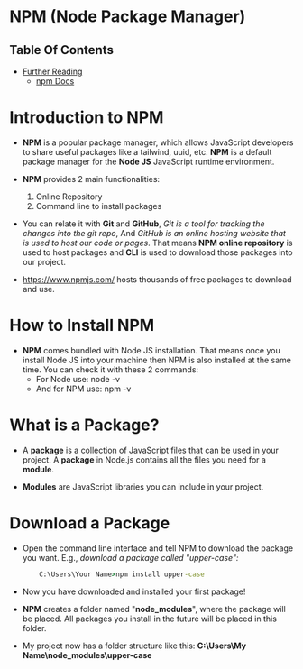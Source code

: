 # NPM (Node Package Manager)

## Table Of Contents
- [Further Reading]()
    - [npm Docs](https://t.co/RPMiRcvpGh)

# Introduction to NPM
* __NPM__ is a popular package manager, which allows JavaScript developers to share useful packages like a tailwind, uuid, etc. __NPM__ is a default package manager for the __Node JS__ JavaScript runtime environment.

* __NPM__ provides 2 main functionalities:
    1. Online Repository
    2. Command line to install packages

* You can relate it with __Git__ and __GitHub__, _Git is a tool for tracking the changes into the git repo_, And _GitHub is an online hosting website that is used to host our code or pages_. That means __NPM online repository__ is used to host packages and __CLI__ is used to download those packages into our project.

* https://www.npmjs.com/ hosts thousands of free packages to download and use.

# How to Install NPM
* __NPM__ comes bundled with Node JS installation. That means once you install Node JS into your machine then NPM is also installed at the same time. You can check it with these 2 commands:
    - For Node use: node -v
    - And for NPM use: npm -v

# What is a Package?
* A __package__ is a collection of JavaScript files that can be used in your project. A __package__ in Node.js contains all the files you need for a __module__.

* __Modules__ are JavaScript libraries you can include in your project.

# Download a Package
* Open the command line interface and tell NPM to download the package you want. E.g., _download a package called "upper-case":_

    ```cmd
        C:\Users\Your Name>npm install upper-case
    ```

* Now you have downloaded and installed your first package!

* __NPM__ creates a folder named "__node_modules__", where the package will be placed. All packages you install in the future will be placed in this folder.

* My project now has a folder structure like this: __C:\Users\My Name\node_modules\upper-case__